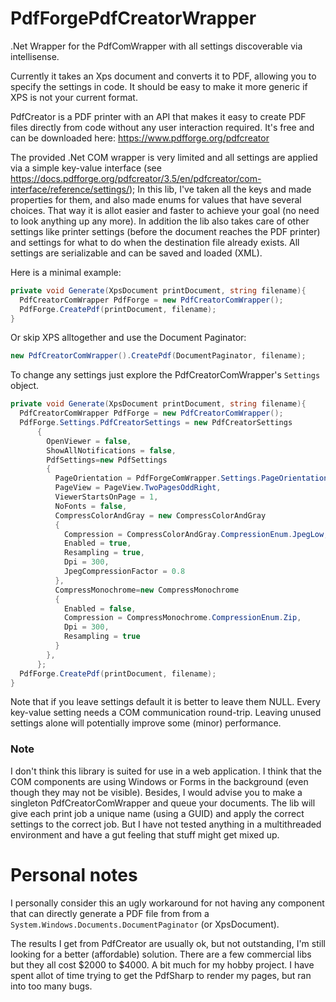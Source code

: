 # PdfForgePdfCreatorWrapper
.Net Wrapper for the PdfComWrapper with all settings discoverable via intellisense.

Currently it takes an Xps document and converts it to PDF, allowing you to specify the settings in code.
It should be easy to make it more generic if XPS is not your current format.

PdfCreator is a PDF printer with an API that makes it easy to create PDF files directly from code without any user interaction required. It's free and can be downloaded here: https://www.pdfforge.org/pdfcreator

The provided .Net COM wrapper is very limited and all settings are applied via a simple key-value interface (see https://docs.pdfforge.org/pdfcreator/3.5/en/pdfcreator/com-interface/reference/settings/);
In this lib, I've taken all the keys and made properties for them, and also made enums for values that have several choices. That way it is allot easier and faster to achieve your goal (no need to look anything up any more).
In addition the lib also takes care of other settings like printer settings (before the document reaches the PDF printer) and settings for what to do when the destination file already exists. All settings are serializable and can be saved and loaded (XML).

Here is a minimal example:

```C#
private void Generate(XpsDocument printDocument, string filename){
  PdfCreatorComWrapper PdfForge = new PdfCreatorComWrapper();
  PdfForge.CreatePdf(printDocument, filename);
}
```
Or skip XPS alltogether and use the Document Paginator:
```C#
new PdfCreatorComWrapper().CreatePdf(DocumentPaginator, filename);
```

To change any settings just explore the PdfCreatorComWrapper's `Settings` object.

```C#
private void Generate(XpsDocument printDocument, string filename){
  PdfCreatorComWrapper PdfForge = new PdfCreatorComWrapper();
  PdfForge.Settings.PdfCreatorSettings = new PdfCreatorSettings
      {
        OpenViewer = false,
        ShowAllNotifications = false,
        PdfSettings=new PdfSettings
        {
          PageOrientation = PdfForgeComWrapper.Settings.PageOrientation.Portrait,
          PageView = PageView.TwoPagesOddRight,
          ViewerStartsOnPage = 1,
          NoFonts = false,
          CompressColorAndGray = new CompressColorAndGray
          {
            Compression = CompressColorAndGray.CompressionEnum.JpegLow,
            Enabled = true,
            Resampling = true,
            Dpi = 300,
            JpegCompressionFactor = 0.8
          },
          CompressMonochrome=new CompressMonochrome
          {
            Enabled = false,
            Compression = CompressMonochrome.CompressionEnum.Zip,
            Dpi = 300,
            Resampling = true
          }
        },
      };
  PdfForge.CreatePdf(printDocument, filename);
}
```

Note that if you leave settings default it is better to leave them NULL. Every key-value setting needs a COM communication round-trip. Leaving unused settings alone will potentially improve some (minor) performance.

### Note
I don't think this library is suited for use in a web application. I think that the COM components are using Windows or Forms in the background (even though they may not be visible). Besides, I would advise you to make a singleton PdfCreatorComWrapper and queue your documents. The lib will give each print job a unique name (using a GUID) and apply the correct settings to the correct job. But I have not tested anything in a multithreaded environment and have a gut feeling that stuff might get mixed up.

# Personal notes
I personally consider this an ugly workaround for not having any component that can directly generate a PDF file from from a `System.Windows.Documents.DocumentPaginator` (or XpsDocument).

The results I get from PdfCreator are usually ok, but not outstanding, I'm still looking for a better (affordable) solution. There are a few commercial libs but they all cost $2000 to $4000. A bit much for my hobby project. I have spent allot of time trying to get the PdfSharp to render my pages, but ran into too many bugs.
